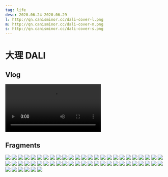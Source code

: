 ```yaml
---
tag: life
desc: 2020.06.24-2020.06.29
l: http://qn.canisminor.cc/dali-cover-l.png
m: http://qn.canisminor.cc/dali-cover-m.png
s: http://qn.canisminor.cc/dali-cover-s.png
---
```


# 大理 DALI

## Vlog

![video](http://qn-video.canisminor.cc/Dali_1080p.mp4)

## Fragments

![](http://qn.canisminor.cc/dali_1.JPG)
![](http://qn.canisminor.cc/dali_2.JPG)
![](http://qn.canisminor.cc/dali_3.JPG)
![](http://qn.canisminor.cc/dali_4.JPG)
![](http://qn.canisminor.cc/dali_5.JPG)
![](http://qn.canisminor.cc/dali_6.JPG)
![](http://qn.canisminor.cc/dali_7.JPG)
![](http://qn.canisminor.cc/dali_8.JPG)
![](http://qn.canisminor.cc/dali_9.JPG)
![](http://qn.canisminor.cc/dali_10.JPG)
![](http://qn.canisminor.cc/dali_11.JPG)
![](http://qn.canisminor.cc/dali_12.JPG)
![](http://qn.canisminor.cc/dali_13.JPG)
![](http://qn.canisminor.cc/dali_14.JPG)
![](http://qn.canisminor.cc/dali_15.JPG)
![](http://qn.canisminor.cc/dali_16.JPG)
![](http://qn.canisminor.cc/dali_17.JPG)
![](http://qn.canisminor.cc/dali_18.JPG)
![](http://qn.canisminor.cc/dali_19.JPG)
![](http://qn.canisminor.cc/dali_20.JPG)
![](http://qn.canisminor.cc/dali_21.JPG)
![](http://qn.canisminor.cc/dali_22.JPG)
![](http://qn.canisminor.cc/dali_23.JPG)
![](http://qn.canisminor.cc/dali_24.JPG)
![](http://qn.canisminor.cc/dali_25.JPG)
![](http://qn.canisminor.cc/dali_26.JPG)
![](http://qn.canisminor.cc/dali_27.JPG)
![](http://qn.canisminor.cc/dali_28.JPG)
![](http://qn.canisminor.cc/dali_29.JPG)
![](http://qn.canisminor.cc/dali_30.JPG)
![](http://qn.canisminor.cc/dali_31.JPG)
![](http://qn.canisminor.cc/dali_32.JPG)
![](http://qn.canisminor.cc/dali_33.JPG)
![](http://qn.canisminor.cc/dali_34.JPG)
![](http://qn.canisminor.cc/dali_35.JPG)
![](http://qn.canisminor.cc/dali_36.JPG)
![](http://qn.canisminor.cc/dali_37.JPG)
![](http://qn.canisminor.cc/dali_38.JPG)
![](http://qn.canisminor.cc/dali_39.JPG)
![](http://qn.canisminor.cc/dali_40.JPG)
![](http://qn.canisminor.cc/dali_41.JPG)
![](http://qn.canisminor.cc/dali_42.JPG)
![](http://qn.canisminor.cc/dali_43.JPG)
![](http://qn.canisminor.cc/dali_44.JPG)
![](http://qn.canisminor.cc/dali_45.JPG)
![](http://qn.canisminor.cc/dali_46.JPG)
![](http://qn.canisminor.cc/dali_47.JPG)
![](http://qn.canisminor.cc/dali_48.JPG)
![](http://qn.canisminor.cc/dali_49.JPG)
![](http://qn.canisminor.cc/dali_50.JPG)
![](http://qn.canisminor.cc/dali_51.JPG)
![](http://qn.canisminor.cc/dali_52.JPG)
![](http://qn.canisminor.cc/dali_53.JPG)
![](http://qn.canisminor.cc/dali_54.JPG)
![](http://qn.canisminor.cc/dali_55.JPG)
![](http://qn.canisminor.cc/dali_56.JPG)

